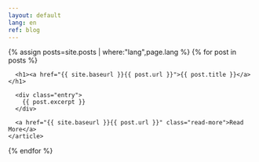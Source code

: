 ```yaml
---
layout: default
lang: en
ref: blog
---
```


<div class="posts">
  {% assign posts=site.posts | where:"lang",page.lang %}
  {% for post in posts %}
    <article class="post">

      <h1><a href="{{ site.baseurl }}{{ post.url }}">{{ post.title }}</a></h1>

      <div class="entry">
        {{ post.excerpt }}
      </div>

      <a href="{{ site.baseurl }}{{ post.url }}" class="read-more">Read More</a>
    </article>
  {% endfor %}
</div>